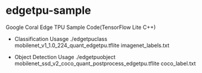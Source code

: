 # edgetpu-sample
Google Coral Edge TPU Sample Code(TensorFlow Lite C++)

- Classification Usasge
./edgetpuclass mobilenet_v1_1.0_224_quant_edgetpu.tflite imagenet_labels.txt

- Object Detection Usage
./edgetpuobject mobilenet_ssd_v2_coco_quant_postprocess_edgetpu.tflite coco_label.txt
